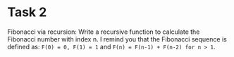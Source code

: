 # Task 2

Fibonacci via recursion: Write a recursive function to calculate the Fibonacci number
with index n. I remind you that the Fibonacci sequence is defined as:
`F(0) = 0, F(1) = 1` and `F(n) = F(n-1) + F(n-2) for n > 1`.
